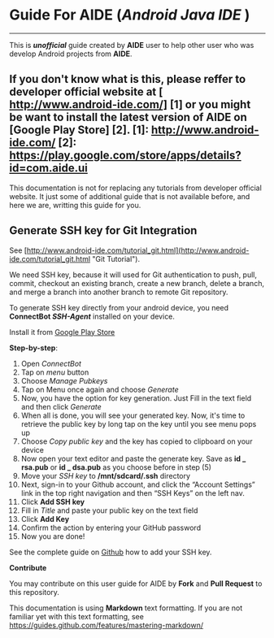 **Guide For AIDE** (_Android Java IDE_ )
===========================
_ _ _ _ _ _ _ _ _ _ _ _ _ _ _ _ _ _ _ _ _

This is **_unofficial_** guide created by **AIDE** user to help other user who was develop Android projects from **AIDE**. 

If you don't know what is this, please reffer to developer official website at [ http://www.android-ide.com/] [1] or you might be want to install the latest version of AIDE on [Google Play Store] [2].
[1]: http://www.android-ide.com/
[2]: https://play.google.com/store/apps/details?id=com.aide.ui 
-
This documentation is not for replacing any tutorials from developer official website. It just some of additional guide that is not available before, and here we are, writting this guide for you. 

## **Generate SSH key for Git Integration** 

See [http://www.android-ide.com/tutorial_git.html](http://www.android-ide.com/tutorial_git.html "Git Tutorial"). 

We need SSH key, because it will used for Git authentication to push, pull, commit, checkout an existing branch, create a new branch, delete a branch, and merge a branch into another branch to remote Git repository. 

To generate SSH key directly from your android device, you need **ConnectBot _SSH-Agent_** installed on your device. 

Install it from [Google Play Store](https://play.google.com/store/apps/details?id=com.madgag.ssh.agent "ConnectBot SSH-Agent") 

**Step-by-step**: 

  1. Open _ConnectBot_
  2. Tap on _menu_ button
  3. Choose _Manage Pubkeys_
  4. Tap on Menu once again and choose _Generate_
  5. Now, you have the option for key generation. Just Fill in the text field and then click _Generate_ 
  6. When all is done, you will see your generated key. Now, it's time to retrieve the public key by long tap on the key until you see menu pops up
  7. Choose _Copy public key_ and the key has copied to clipboard on your device
  8. Now open your text editor and paste the generate key. Save as **id _ rsa.pub** or **id _ dsa.pub** as you choose before in step (5)
  9. Move your _SSH key_ to **/mnt/sdcard/.ssh** directory
  10. Next, sign-in to your Github account, and click the “Account Settings” link in the top right navigation and then “SSH Keys” on the left nav. 
  11. Click **Add SSH key** 
  12. Fill in _Title_ and paste your public key on the text field 
  13. Click **Add Key** 
  14. Confirm the action by entering your GitHub password 
  15. Now you are done! 

See the complete guide on [Github](https://help.github.com/articles/generating-ssh-keys/) how to add your SSH key. 

**Contribute** 

You may contribute on this user guide for AIDE by **Fork** and **Pull Request** to this repository. 

This documentation is using **Markdown** text formatting. If you are not familiar yet with this text formatting, see https://guides.github.com/features/mastering-markdown/ 